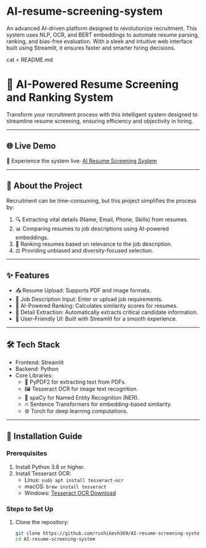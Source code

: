 # AI-resume-screening-system
An advanced AI-driven platform designed to revolutionize recruitment. This system uses NLP, OCR, and BERT embeddings to automate resume parsing, ranking, and bias-free evaluation. With a sleek and intuitive web interface built using Streamlit, it ensures faster and smarter hiring decisions.

cat <<EOF > README.md
# 🤖 AI-Powered Resume Screening and Ranking System  

Transform your recruitment process with this intelligent system designed to streamline resume screening, ensuring efficiency and objectivity in hiring.  

---

## 🌐 Live Demo  
🔗 Experience the system live: [AI Resume Screening System](https://github.com/rushikesh369/AI-resume-screening-system.git)  

---

## 📖 About the Project  
Recruitment can be time-consuming, but this project simplifies the process by:  
1. 🔍 Extracting vital details (Name, Email, Phone, Skills) from resumes.  
2. 📊 Comparing resumes to job descriptions using AI-powered embeddings.  
3. 🏅 Ranking resumes based on relevance to the job description.  
4. ⚖️ Providing unbiased and diversity-focused selection.  

---

## ✨ Features  
- 📤 Resume Upload: Supports PDF and image formats.  
- 📝 Job Description Input: Enter or upload job requirements.  
- 🤖 AI-Powered Ranking: Calculates similarity scores for resumes.  
- 🧾 Detail Extraction: Automatically extracts critical candidate information.  
- 🎯 User-Friendly UI: Built with Streamlit for a smooth experience.  

---

## 🛠️ Tech Stack  
- Frontend: Streamlit  
- Backend: Python  
- Core Libraries:  
  - 📄 PyPDF2 for extracting text from PDFs.  
  - 🖼️ Tesseract OCR for image text recognition.  
  - 🧠 spaCy for Named Entity Recognition (NER).  
  - 🔥 Sentence Transformers for embedding-based similarity.  
  - ⚙️ Torch for deep learning computations.  

---

## 🚀 Installation Guide  

### Prerequisites  
1. Install Python 3.8 or higher.  
2. Install Tesseract OCR:  
   - Linux: `sudo apt install tesseract-ocr`  
   - macOS: `brew install tesseract`  
   - Windows: [Tesseract OCR Download](https://github.com/tesseract-ocr/tesseract)  

### Steps to Set Up  
1. Clone the repository:  
   ```bash
   git clone https://github.com/rushikesh369/AI-resume-screening-system.git
   cd AI-resume-screening-system
